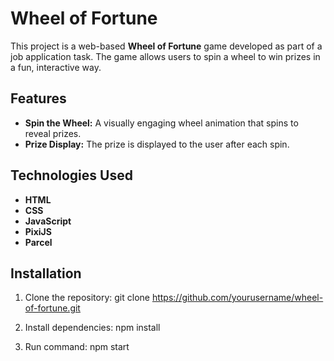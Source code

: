 # Wheel of Fortune

This project is a web-based **Wheel of Fortune** game developed as part of a job application task. The game allows users to spin a wheel to win prizes in a fun, interactive way.

## Features

- **Spin the Wheel:** A visually engaging wheel animation that spins to reveal prizes.
- **Prize Display:** The prize is displayed to the user after each spin.

## Technologies Used

- **HTML**
- **CSS**
- **JavaScript**
- **PixiJS**
- **Parcel**

## Installation

1. Clone the repository:
   git clone https://github.com/yourusername/wheel-of-fortune.git

2. Install dependencies:
   npm install

3. Run command:
   npm start
